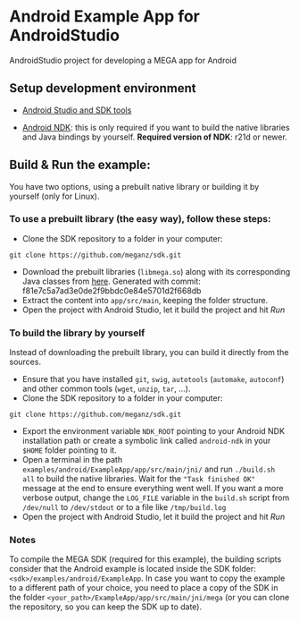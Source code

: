 # Android Example App for AndroidStudio

AndroidStudio project for developing a MEGA app for Android

## Setup development environment

* [Android Studio and SDK tools](https://developer.android.com/studio)

* [Android NDK](https://developer.android.com/ndk/downloads): this is only required if you want to build the native libraries and Java bindings by yourself. **Required version of NDK**: r21d or newer.

## Build & Run the example:

You have two options, using a prebuilt native library or building it by yourself (only for Linux).

### To use a prebuilt library (the easy way), follow these steps:

* Clone the SDK repository to a folder in your computer:
```
git clone https://github.com/meganz/sdk.git
```
* Download the prebuilt libraries (`libmega.so`) along with its corresponding Java classes from [here](https://mega.nz/file/9txTTTCb#h6xAYt4ltggKTvDuKs5EFU-szq7N5DZx16Pa1X0lN1g). Generated with commit: f81e7c5a7ad3e0de2f9bbdc0e84e5701d2f668db
* Extract the content into `app/src/main`, keeping the folder structure.
* Open the project with Android Studio, let it build the project and hit _*Run*_

### To build the library by yourself

Instead of downloading the prebuilt library, you can build it directly from the sources.

* Ensure that you have installed `git`, `swig`, `autotools` (`automake`, `autoconf`) and other common tools (`wget`, `unzip`, `tar`, ...).
* Clone the SDK repository to a folder in your computer:
```
git clone https://github.com/meganz/sdk.git
```
* Export the environment variable `NDK_ROOT` pointing to your Android NDK installation path or create a symbolic link called `android-ndk` in your `$HOME` folder pointing to it.
* Open a terminal in the path `examples/android/ExampleApp/app/src/main/jni/` and run `./build.sh all` to build the native libraries. Wait for the `"Task finished OK"` message at the end to ensure everything went well. If you want a more verbose output, change the `LOG_FILE` variable in the `build.sh` script from `/dev/null` to `/dev/stdout` or to a file like `/tmp/build.log`
* Open the project with Android Studio, let it build the project and hit _*Run*_

### Notes

To compile the MEGA SDK (required for this example), the building scripts consider that the Android example is located inside the SDK folder: `<sdk>/examples/android/ExampleApp`. In case you want to copy the example to a different path of your choice, you need to place a copy of the SDK in the folder `<your_path>/ExampleApp/app/src/main/jni/mega` (or you can clone the repository, so you can keep the SDK up to date).
